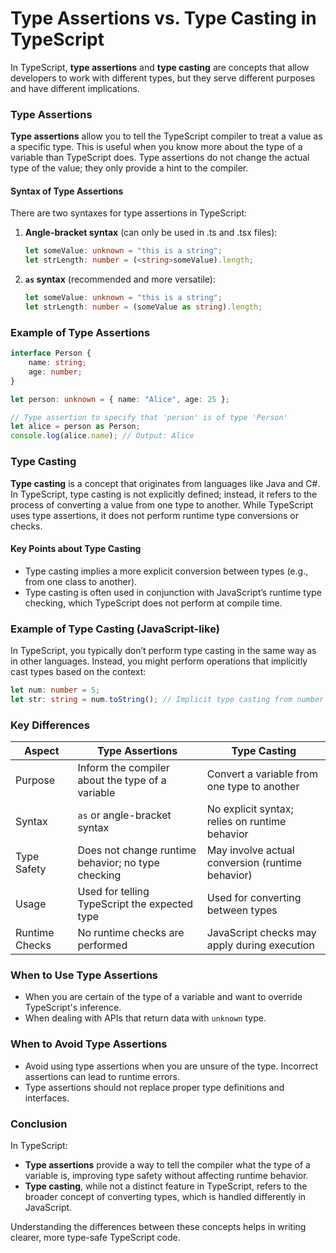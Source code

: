 # Type Assertions vs. Type Casting in TypeScript

In TypeScript, **type assertions** and **type casting** are concepts that allow developers to work with different types, but they serve different purposes and have different implications.

### Type Assertions

**Type assertions** allow you to tell the TypeScript compiler to treat a value as a specific type. This is useful when you know more about the type of a variable than TypeScript does. Type assertions do not change the actual type of the value; they only provide a hint to the compiler.

#### Syntax of Type Assertions

There are two syntaxes for type assertions in TypeScript:

1. **Angle-bracket syntax** (can only be used in .ts and .tsx files):
   ```typescript
   let someValue: unknown = "this is a string";
   let strLength: number = (<string>someValue).length;
   ```

2. **`as` syntax** (recommended and more versatile):
   ```typescript
   let someValue: unknown = "this is a string";
   let strLength: number = (someValue as string).length;
   ```

### Example of Type Assertions

```typescript
interface Person {
    name: string;
    age: number;
}

let person: unknown = { name: "Alice", age: 25 };

// Type assertion to specify that 'person' is of type 'Person'
let alice = person as Person;
console.log(alice.name); // Output: Alice
```

### Type Casting

**Type casting** is a concept that originates from languages like Java and C#. In TypeScript, type casting is not explicitly defined; instead, it refers to the process of converting a value from one type to another. While TypeScript uses type assertions, it does not perform runtime type conversions or checks.

#### Key Points about Type Casting

- Type casting implies a more explicit conversion between types (e.g., from one class to another).
- Type casting is often used in conjunction with JavaScript’s runtime type checking, which TypeScript does not perform at compile time.

### Example of Type Casting (JavaScript-like)

In TypeScript, you typically don’t perform type casting in the same way as in other languages. Instead, you might perform operations that implicitly cast types based on the context:

```typescript
let num: number = 5;
let str: string = num.toString(); // Implicit type casting from number to string
```

### Key Differences

| Aspect                    | Type Assertions                                       | Type Casting                                    |
|---------------------------|------------------------------------------------------|-------------------------------------------------|
| Purpose                   | Inform the compiler about the type of a variable     | Convert a variable from one type to another     |
| Syntax                    | `as` or angle-bracket syntax                          | No explicit syntax; relies on runtime behavior  |
| Type Safety               | Does not change runtime behavior; no type checking    | May involve actual conversion (runtime behavior) |
| Usage                     | Used for telling TypeScript the expected type        | Used for converting between types                |
| Runtime Checks            | No runtime checks are performed                        | JavaScript checks may apply during execution     |

### When to Use Type Assertions

- When you are certain of the type of a variable and want to override TypeScript's inference.
- When dealing with APIs that return data with `unknown` type.

### When to Avoid Type Assertions

- Avoid using type assertions when you are unsure of the type. Incorrect assertions can lead to runtime errors.
- Type assertions should not replace proper type definitions and interfaces.

### Conclusion

In TypeScript:
- **Type assertions** provide a way to tell the compiler what the type of a variable is, improving type safety without affecting runtime behavior.
- **Type casting**, while not a distinct feature in TypeScript, refers to the broader concept of converting types, which is handled differently in JavaScript.

Understanding the differences between these concepts helps in writing clearer, more type-safe TypeScript code.